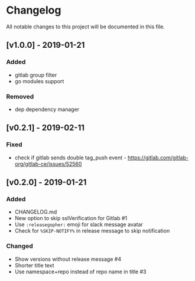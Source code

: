 # Changelog

All notable changes to this project will be documented in this file.

## [v1.0.0] - 2019-01-21

### Added
- gitlab group filter
- go modules support

### Removed
- dep dependency manager

## [v0.2.1] - 2019-02-11

### Fixed
- check if gitlab sends double tag_push event - https://gitlab.com/gitlab-org/gitlab-ce/issues/52560

## [v0.2.0] - 2019-01-21

### Added
- CHANGELOG.md
- New option to skip sslVerification for Gitlab #1
- Use `:releasegopher:` emoji for slack message avatar
- Check for `%SKIP-NOTIFY%` in release message to skip notification

### Changed
- Show versions without release message #4
- Shorter title text
- Use namespace+repo instead of repo name in title #3